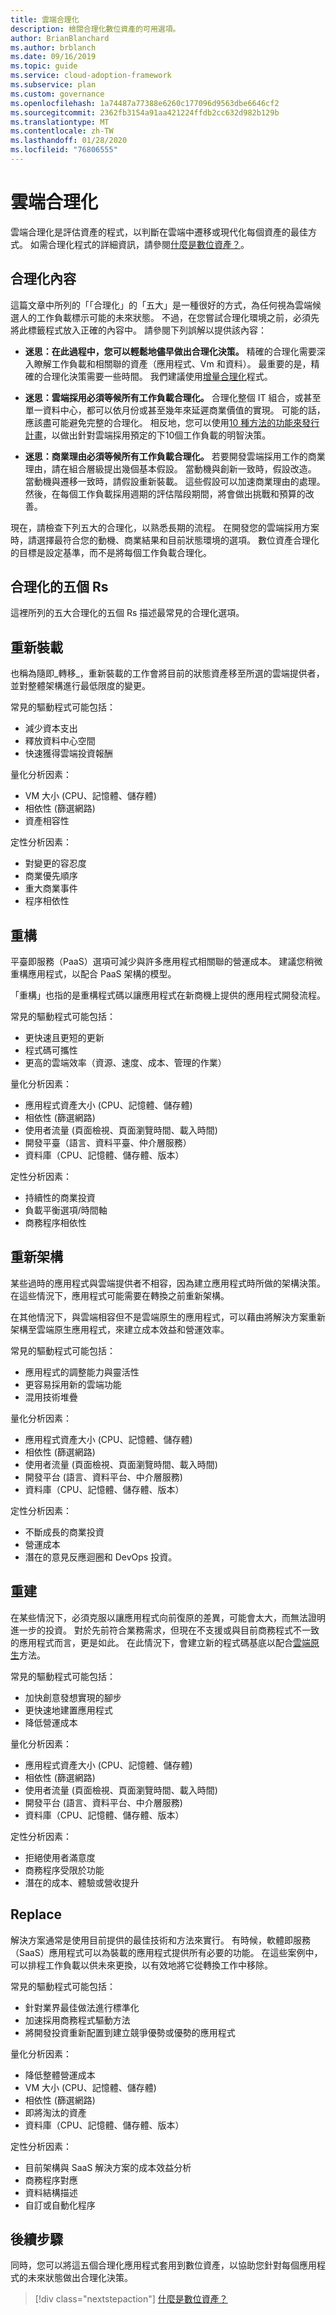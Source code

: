 ```yaml
---
title: 雲端合理化
description: 檢閱合理化數位資產的可用選項。
author: BrianBlanchard
ms.author: brblanch
ms.date: 09/16/2019
ms.topic: guide
ms.service: cloud-adoption-framework
ms.subservice: plan
ms.custom: governance
ms.openlocfilehash: 1a74487a77388e6260c177096d9563dbe6646cf2
ms.sourcegitcommit: 2362fb3154a91aa421224ffdb2cc632d982b129b
ms.translationtype: MT
ms.contentlocale: zh-TW
ms.lasthandoff: 01/28/2020
ms.locfileid: "76806555"
---
```

# <a name="cloud-rationalization"></a>雲端合理化

雲端合理化是評估資產的程式，以判斷在雲端中遷移或現代化每個資產的最佳方式。 如需合理化程式的詳細資訊，請參閱[什麼是數位資產？](./index.md)。

## <a name="rationalization-context"></a>合理化內容

這篇文章中所列的「「合理化」的「五大」是一種很好的方式，為任何視為雲端候選人的工作負載標示可能的未來狀態。 不過，在您嘗試合理化環境之前，必須先將此標籤程式放入正確的內容中。 請參閱下列誤解以提供該內容：

- **迷思：在此過程中，您可以輕鬆地儘早做出合理化決策。** 精確的合理化需要深入瞭解工作負載和相關聯的資產（應用程式、Vm 和資料）。 最重要的是，精確的合理化決策需要一些時間。 我們建議使用[增量合理化](./rationalize.md#incremental-rationalization)程式。

- **迷思：雲端採用必須等候所有工作負載合理化。** 合理化整個 IT 組合，或甚至單一資料中心，都可以依月份或甚至幾年來延遲商業價值的實現。 可能的話，應該盡可能避免完整的合理化。 相反地，您可以使用[10 種方法的功能來發行計畫](./rationalize.md#release-planning)，以做出針對雲端採用預定的下10個工作負載的明智決策。

- **迷思：商業理由必須等候所有工作負載合理化。** 若要開發雲端採用工作的商業理由，請在組合層級提出幾個基本假設。 當動機與創新一致時，假設改造。 當動機與遷移一致時，請假設重新裝載。 這些假設可以加速商業理由的處理。 然後，在每個工作負載採用週期的評估階段期間，將會做出挑戰和預算的改善。

現在，請檢查下列五大的合理化，以熟悉長期的流程。 在開發您的雲端採用方案時，請選擇最符合您的動機、商業結果和目前狀態環境的選項。 數位資產合理化的目標是設定基準，而不是將每個工作負載合理化。

## <a name="the-five-rs-of-rationalization"></a>合理化的五個 Rs

這裡所列的五大合理化的五個 Rs 描述最常見的合理化選項。

## <a name="rehost"></a>重新裝載

也稱為隨即_轉移_，重新裝載的工作會將目前的狀態資產移至所選的雲端提供者，並對整體架構進行最低限度的變更。

常見的驅動程式可能包括：

- 減少資本支出
- 釋放資料中心空間
- 快速獲得雲端投資報酬

量化分析因素：

- VM 大小 (CPU、記憶體、儲存體)
- 相依性 (篩選網路)
- 資產相容性

定性分析因素：

- 對變更的容忍度
- 商業優先順序
- 重大商業事件
- 程序相依性

## <a name="refactor"></a>重構

平臺即服務（PaaS）選項可減少與許多應用程式相關聯的營運成本。 建議您稍微重構應用程式，以配合 PaaS 架構的模型。

「重構」也指的是重構程式碼以讓應用程式在新商機上提供的應用程式開發流程。

常見的驅動程式可能包括：

- 更快速且更短的更新
- 程式碼可攜性
- 更高的雲端效率（資源、速度、成本、管理的作業）

量化分析因素：

- 應用程式資產大小 (CPU、記憶體、儲存體)
- 相依性 (篩選網路)
- 使用者流量 (頁面檢視、頁面瀏覽時間、載入時間)
- 開發平臺（語言、資料平臺、仲介層服務）
- 資料庫（CPU、記憶體、儲存體、版本）

定性分析因素：

- 持續性的商業投資
- 負載平衡選項/時間軸
- 商務程序相依性

## <a name="rearchitect"></a>重新架構

某些過時的應用程式與雲端提供者不相容，因為建立應用程式時所做的架構決策。 在這些情況下，應用程式可能需要在轉換之前重新架構。

在其他情況下，與雲端相容但不是雲端原生的應用程式，可以藉由將解決方案重新架構至雲端原生應用程式，來建立成本效益和營運效率。

常見的驅動程式可能包括：

- 應用程式的調整能力與靈活性
- 更容易採用新的雲端功能
- 混用技術堆疊

量化分析因素：

- 應用程式資產大小 (CPU、記憶體、儲存體)
- 相依性 (篩選網路)
- 使用者流量 (頁面檢視、頁面瀏覽時間、載入時間)
- 開發平台 (語言、資料平台、中介層服務)
- 資料庫（CPU、記憶體、儲存體、版本）

定性分析因素：

- 不斷成長的商業投資
- 營運成本
- 潛在的意見反應迴圈和 DevOps 投資。

## <a name="rebuild"></a>重建

在某些情況下，必須克服以讓應用程式向前復原的差異，可能會太大，而無法證明進一步的投資。 對於先前符合業務需求，但現在不支援或與目前商務程式不一致的應用程式而言，更是如此。 在此情況下，會建立新的程式碼基底以配合[雲端原生](https://azure.microsoft.com/overview/cloudnative)方法。

常見的驅動程式可能包括：

- 加快創意發想實現的腳步
- 更快速地建置應用程式
- 降低營運成本

量化分析因素：

- 應用程式資產大小 (CPU、記憶體、儲存體)
- 相依性 (篩選網路)
- 使用者流量 (頁面檢視、頁面瀏覽時間、載入時間)
- 開發平台 (語言、資料平台、中介層服務)
- 資料庫（CPU、記憶體、儲存體、版本）

定性分析因素：

- 拒絕使用者滿意度
- 商務程序受限於功能
- 潛在的成本、體驗或營收提升

## <a name="replace"></a>Replace

解決方案通常是使用目前提供的最佳技術和方法來實行。 有時候，軟體即服務（SaaS）應用程式可以為裝載的應用程式提供所有必要的功能。 在這些案例中，可以排程工作負載以供未來更換，以有效地將它從轉換工作中移除。

常見的驅動程式可能包括：

- 針對業界最佳做法進行標準化
- 加速採用商務程式驅動方法
- 將開發投資重新配置到建立競爭優勢或優勢的應用程式

量化分析因素：

- 降低整體營運成本
- VM 大小 (CPU、記憶體、儲存體)
- 相依性 (篩選網路)
- 即將淘汰的資產
- 資料庫（CPU、記憶體、儲存體、版本）

定性分析因素：

- 目前架構與 SaaS 解決方案的成本效益分析
- 商務程序對應
- 資料結構描述
- 自訂或自動化程序

## <a name="next-steps"></a>後續步驟

同時，您可以將這五個合理化應用程式套用到數位資產，以協助您針對每個應用程式的未來狀態做出合理化決策。

> [!div class="nextstepaction"]
> [什麼是數位資產？](./index.md)
